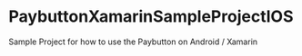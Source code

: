 # PaybuttonXamarinSampleProjectIOS
Sample Project for how to use the Paybutton on Android / Xamarin
